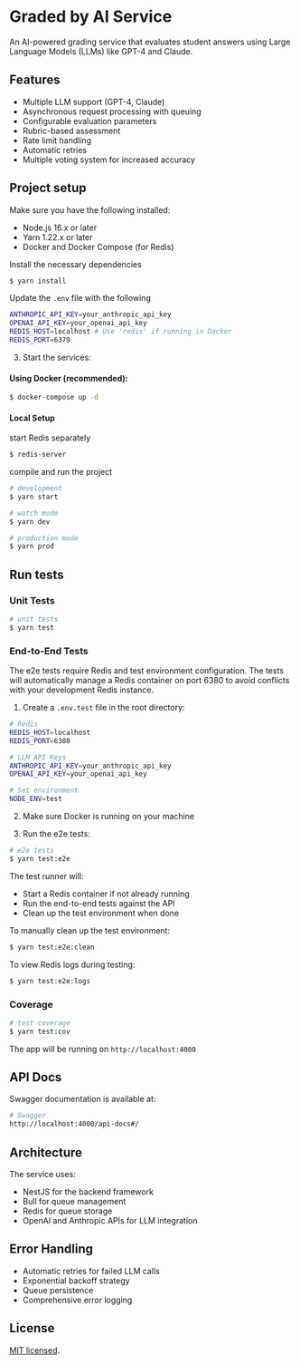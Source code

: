 # Graded by AI Service

An AI-powered grading service that evaluates student answers using Large Language Models (LLMs) like GPT-4 and Claude.

## Features

- Multiple LLM support (GPT-4, Claude)
- Asynchronous request processing with queuing
- Configurable evaluation parameters
- Rubric-based assessment
- Rate limit handling
- Automatic retries
- Multiple voting system for increased accuracy

## Project setup
Make sure you have the following installed:
- Node.js 16.x or later
- Yarn 1.22.x or later
- Docker and Docker Compose (for Redis)

Install the necessary dependencies
```bash
$ yarn install
```

Update the `.env` file with the following
```bash
ANTHROPIC_API_KEY=your_anthropic_api_key
OPENAI_API_KEY=your_openai_api_key
REDIS_HOST=localhost # Use 'redis' if running in Docker
REDIS_PORT=6379
```

3. Start the services:

#### Using Docker (recommended):
```bash
$ docker-compose up -d
```

#### Local Setup 
start Redis separately
```bash
$ redis-server
```

compile and run the project

```bash
# development
$ yarn start

# watch mode
$ yarn dev

# production mode
$ yarn prod
```

## Run tests

### Unit Tests
```bash
# unit tests
$ yarn test
```

### End-to-End Tests
The e2e tests require Redis and test environment configuration. The tests will automatically manage a Redis container on port 6380 to avoid conflicts with your development Redis instance.

1. Create a `.env.test` file in the root directory:
```bash
# Redis
REDIS_HOST=localhost
REDIS_PORT=6380

# LLM API Keys
ANTHROPIC_API_KEY=your_anthropic_api_key
OPENAI_API_KEY=your_openai_api_key

# Set environment
NODE_ENV=test
```

2. Make sure Docker is running on your machine

3. Run the e2e tests:
```bash
# e2e tests
$ yarn test:e2e
```

The test runner will:
- Start a Redis container if not already running
- Run the end-to-end tests against the API
- Clean up the test environment when done

To manually clean up the test environment:
```bash
$ yarn test:e2e:clean
```

To view Redis logs during testing:
```bash
$ yarn test:e2e:logs
```

### Coverage
```bash
# test coverage
$ yarn test:cov
```

The app will be running on `http://localhost:4000`

## API Docs

Swagger documentation is available at:
```bash
# Swagger
http://localhost:4000/api-docs#/
```

## Architecture

The service uses:
- NestJS for the backend framework
- Bull for queue management
- Redis for queue storage
- OpenAI and Anthropic APIs for LLM integration

## Error Handling

- Automatic retries for failed LLM calls
- Exponential backoff strategy
- Queue persistence
- Comprehensive error logging

## License

[MIT licensed](https://github.com/nestjs/nest/blob/master/LICENSE).
